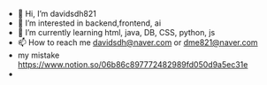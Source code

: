 - 👋 Hi, I’m davidsdh821
- 👀 I’m interested in backend,frontend, ai 
- 🌱 I’m currently learning html, java, DB, CSS, python, js
- 📫 How to reach me davidsdh@naver.com or dme821@naver.com
- my mistake https://www.notion.so/06b86c897772482989fd050d9a5ec31e
- 
<!---
davidsdh821/davidsdh821 is a ✨ special ✨ repository because its `README.md` (this file) appears on your GitHub profile.
You can click the Preview link to take a look at your changes.
--->
